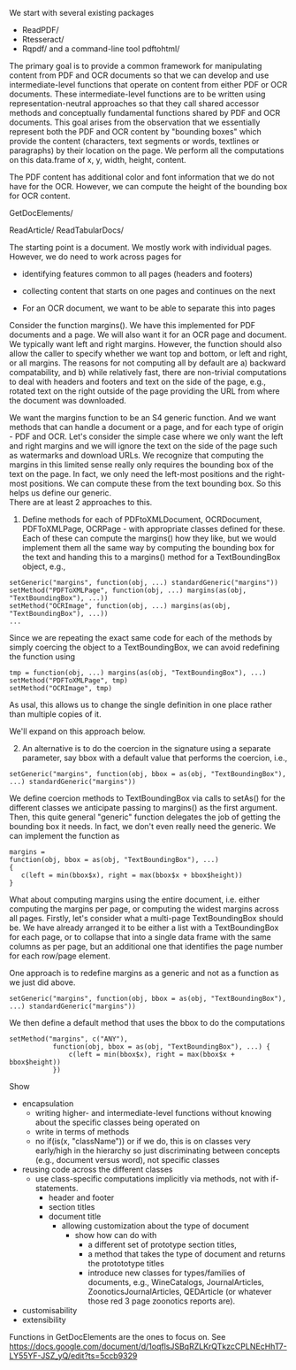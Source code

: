 We start with several existing packages
+ ReadPDF/
+ Rtesseract/
+ Rqpdf/
and a command-line  tool
pdftohtml/


The primary goal is to provide a common framework
for manipulating content from PDF and OCR documents
so that we can develop and use intermediate-level functions
that operate on content from either PDF or OCR documents.
These intermediate-level functions are to be written
using representation-neutral approaches so that they
call shared accessor methods and conceptually fundamental functions
shared by PDF and OCR documents.
This goal arises from the observation that we essentially
represent both the PDF and OCR content by "bounding boxes"
which provide the content (characters, text segments or words, textlines or paragraphs)
by their location on the page.  We perform all the computations on this
data.frame of x, y, width, height, content.

The PDF content has additional color and font information that we do not have for
the OCR. However, we can compute the height of the bounding box for OCR content.





GetDocElements/

ReadArticle/
ReadTabularDocs/



The starting point is a document.
We mostly work with individual pages.
However, we do need to work across pages for
+ identifying features common to all pages (headers and footers)
+ collecting content that starts on one pages and continues on the next

+ For an OCR document, we want to be able to separate this into pages



Consider the function margins().
We have this implemented for PDF documents and a page. We will also want it for an OCR page
and document.
We typically want left and right margins. However, the function should also allow
the caller to specify whether we want top and bottom, or left and right, or all margins.
The reasons for not computing all by default are
a) backward compatability, and b) while relatively fast, there are non-trivial
computations to deal with headers and footers and text on the side of the page, e.g.,
rotated text on the right outside of the page providing the URL from where
the document was downloaded.

We want the margins function to be an S4 generic function.
And we want methods that can handle a document or a page, and for each type of origin - PDF and OCR.
Let's consider the simple case where we only want the left and right margins and we will
ignore the text on the side of the page such as watermarks and download URLs.
We recognize that computing the margins in this limited sense really only requires the 
bounding box of the text on the page. In fact, we only need the left-most positions and
the right-most positions.  We can compute these from the text bounding box.
So this helps us define our generic.   
There are at least 2 approaches to this.
1. Define methods for each of PDFtoXMLDocument, OCRDocument, PDFToXMLPage, OCRPage - with appropriate classes
   defined for these.  Each of these can compute the margins() how they like, but we would
   implement them all the same way by computing the bounding box for the text and 
   handing this to a margins() method for a TextBoundingBox object, e.g.,
```
setGeneric("margins", function(obj, ...) standardGeneric("margins"))
setMethod("PDFToXMLPage", function(obj, ...) margins(as(obj, "TextBoundingBox"), ...))
setMethod("OCRImage", function(obj, ...) margins(as(obj, "TextBoundingBox"), ...))
...
```   
Since we are repeating the exact same code for each of the methods by simply coercing the object to
a TextBoundingBox, we can avoid redefining the function using
```
tmp = function(obj, ...) margins(as(obj, "TextBoundingBox"), ...)
setMethod("PDFToXMLPage", tmp)
setMethod("OCRImage", tmp)
```
As usal, this allows us to change the single definition in one place rather than multiple copies of it.

We'll expand on this approach below.

2. An alternative is to do the coercion in the signature using a separate parameter, say bbox with a
   default
   value that performs the coercion, i.e.,
```
setGeneric("margins", function(obj, bbox = as(obj, "TextBoundingBox"), ...) standardGeneric("margins"))
```
We define coercion methods to TextBoundingBox via calls to setAs() for the different classes we anticipate passing 
to margins() as the first argument.
Then, this quite general "generic" function delegates the job of getting the bounding box it needs.
In fact, we don't even really need the generic. We can implement the function as
```
margins = 
function(obj, bbox = as(obj, "TextBoundingBox"), ...) 
{
   c(left = min(bbox$x), right = max(bbox$x + bbox$height))
}
```


What about computing margins using the entire document, i.e. 
either computing the margins per page, or computing the widest margins
across all pages.
Firstly, let's consider what a multi-page TextBoundingBox should be.
We have already arranged it  to be either a list with a TextBoundingBox
for each page, or to collapse that into  a single data frame with the
same columns as per page, but an additional one that identifies the page number
for each row/page element.


One approach is to redefine margins as a generic and not as a function as we just did above.
```
setGeneric("margins", function(obj, bbox = as(obj, "TextBoundingBox"), ...) standardGeneric("margins"))
```

We then define a default method that uses the bbox to do the computations
```
setMethod("margins", c("ANY"),
           function(obj, bbox = as(obj, "TextBoundingBox"), ...) {
               c(left = min(bbox$x), right = max(bbox$x + bbox$height))
           })
```


Show 
+ encapsulation
  + writing higher- and intermediate-level functions without knowing about the specific classes
    being operated on
  + write in terms of methods
  + no if(is(x, "className")) or if we do, this is on classes very early/high in the hierarchy
    so just discriminating between concepts (e.g., document versus word), not specific classes
+ reusing code across the different classes
  + use class-specific computations implicitly via methods, not with if-statements.
    + header and footer
	+ section titles
	+ document title 
	   + allowing customization about the type of document
	      + show how can do with 
		     + a different set of prototype section titles,
		     + a method that takes the type of document and returns the protototype titles
			 + introduce new classes for types/families of documents, e.g., WineCatalogs,
			 JournalArticles,  ZoonoticsJournalArticles, QEDArticle (or whatever those red 3 page
			 zoonotics reports are).
+ customisability
+ extensibility



Functions in GetDocElements are the ones to focus on.
See https://docs.google.com/document/d/1oqflsJSBqRZLKrQTkzcCPLNEcHhT7-LY55YF-JSZ_yQ/edit?ts=5ccb9329


